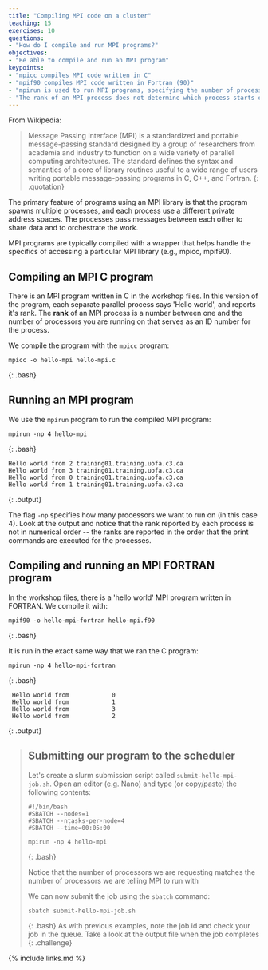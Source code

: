 ```yaml
---
title: "Compiling MPI code on a cluster"
teaching: 15
exercises: 10
questions:
- "How do I compile and run MPI programs?"
objectives:
- "Be able to compile and run an MPI program"
keypoints:
- "mpicc compiles MPI code written in C"
- "mpif90 compiles MPI code written in Fortran (90)"
- "mpirun is used to run MPI programs, specifying the number of processors with the -np flag"
- "The rank of an MPI process does not determine which process starts or finishes first"
---
```


From Wikipedia:

> Message Passing Interface (MPI) is a standardized and portable message-passing standard designed by a group of researchers from academia and industry to function on a wide variety of parallel computing architectures. The standard defines the syntax and semantics of a core of library routines useful to a wide range of users writing portable message-passing programs in C, C++, and Fortran.
{: .quotation}

The primary feature of programs using an MPI library is that the program spawns multiple processes, and each process use a different private address spaces. The processes pass messages between each other to share data and to orchestrate the work.

MPI programs are typically compiled with a wrapper that helps handle the specifics of accessing a particular MPI library (e.g., mpicc, mpif90).

## Compiling an MPI C program

There is an MPI program written in C in the workshop files. In this version of
the program, each separate parallel process says 'Hello world', and reports it's
rank. The **rank** of an MPI process is a number between one and the number of
processors you are running on that serves as an ID number for the process. 

We compile the program with the `mpicc` program:

```
mpicc -o hello-mpi hello-mpi.c
```
{: .bash}

## Running an MPI program

We use the `mpirun` program to run the compiled MPI program:
```
mpirun -np 4 hello-mpi
```
{: .bash}
```
Hello world from 2 training01.training.uofa.c3.ca
Hello world from 3 training01.training.uofa.c3.ca
Hello world from 0 training01.training.uofa.c3.ca
Hello world from 1 training01.training.uofa.c3.ca
```
{: .output}

The flag `-np` specifies how many processors we want to run on (in this case 4).
Look at the output and notice that the rank reported by each process is not
in numerical order -- the ranks are reported in the order that the print commands
are executed for the processes.

## Compiling and running an MPI FORTRAN program

In the workshop files, there is a 'hello world' MPI program written in FORTRAN.
We compile it with:

```
mpif90 -o hello-mpi-fortran hello-mpi.f90
```
{: .bash}

It is run in the exact same way that we ran the C program:

```
mpirun -np 4 hello-mpi-fortran
```
{: .bash}
```
 Hello world from            0
 Hello world from            1
 Hello world from            3
 Hello world from            2
```
{: .output}

> ## Submitting our program to the scheduler
>
> Let's create a slurm submission script called `submit-hello-mpi-job.sh`.
> Open an editor (e.g. Nano) and type (or copy/paste) the following contents:
>
> ```
> #!/bin/bash 
> #SBATCH --nodes=1
> #SBATCH --ntasks-per-node=4
> #SBATCH --time=00:05:00
>
> mpirun -np 4 hello-mpi
> ```
> {: .bash}
>
> Notice that the number of processors we are requesting matches the number of
> processors we are telling MPI to run with
>
> We can now submit the job using the `sbatch` command:
> ```
> sbatch submit-hello-mpi-job.sh
> ```
> {: .bash}
> As with previous examples, note the job id and check your job in the queue.
> Take a look at the output file when the job completes
{: .challenge}

{% include links.md %}
